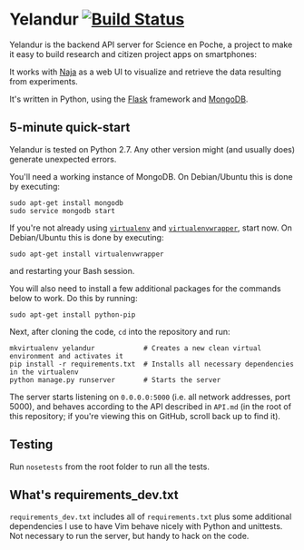 Yelandur [![Build Status](https://travis-ci.org/science-en-poche/yelandur.png?branch=master)](https://travis-ci.org/science-en-poche/yelandur)
========

Yelandur is the backend API server for Science en Poche, a project to make it easy to build research and citizen project apps on smartphones:

It works with [Naja](https://github.com/science-en-poche/naja) as a web UI to visualize and retrieve the data resulting from experiments.

It's written in Python, using the [Flask](http://flask.pocoo.org/) framework and [MongoDB](http://www.mongodb.org/).


5-minute quick-start
--------------------

Yelandur is tested on Python 2.7. Any other version might (and usually does) generate unexpected errors.

You'll need a working instance of MongoDB. On Debian/Ubuntu this is done by executing:

    sudo apt-get install mongodb
    sudo service mongodb start

If you're not already using [`virtualenv`](http://www.virtualenv.org/en/latest/) and [`virtualenvwrapper`](http://www.doughellmann.com/projects/virtualenvwrapper/), start now. On Debian/Ubuntu this is done by executing:

    sudo apt-get install virtualenvwrapper

and restarting your Bash session.

You will also need to install a few additional packages for the commands below to work. Do this by running:

    sudo apt-get install python-pip

Next, after cloning the code, `cd` into the repository and run:

    mkvirtualenv yelandur            # Creates a new clean virtual environment and activates it
    pip install -r requirements.txt  # Installs all necessary dependencies in the virtualenv
    python manage.py runserver       # Starts the server

The server starts listening on `0.0.0.0:5000` (i.e. all network addresses, port 5000), and behaves according to the API described in `API.md` (in the root of this repository; if you're viewing this on GitHub, scroll back up to find it).


Testing
-------

Run `nosetests` from the root folder to run all the tests.


What's requirements_dev.txt
---------------------------

`requirements_dev.txt` includes all of `requirements.txt` plus some additional dependencies I use to have Vim behave nicely with Python and unittests. Not necessary to run the server, but handy to hack on the code.
